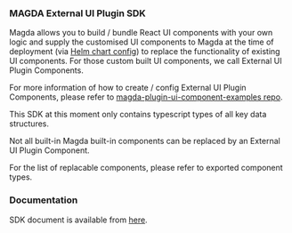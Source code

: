 ### MAGDA External UI Plugin SDK

Magda allows you to build / bundle React UI components with your own logic and supply the customised UI components to Magda at the time of deployment (via [Helm chart config](https://github.com/magda-io/magda/tree/master/deploy/helm/internal-charts/web-server)) to replace the functionality of existing UI components. For those custom built UI components, we call External UI Plugin Components.

For more information of how to create / config External UI Plugin Components, please refer to [magda-plugin-ui-component-examples repo](https://github.com/magda-io/magda-plugin-ui-component-examples).

This SDK at this moment only contains typescript types of all key data structures.

Not all built-in Magda built-in components can be replaced by an External UI Plugin Component.

For the list of replacable components, please refer to exported component types.

### Documentation

SDK document is available from [here](./docs/modules.md).
